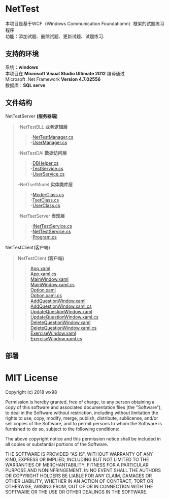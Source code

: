 # NetTest
本项目是基于WCF（Windows Communication Foundatiomn）框架的试题练习程序   
功能：添加试题、删除试题、更新试题、试题练习.
## 支持的环境
系统：__windows__   
本项目在  __Microsoft Visual Studio Ultimate 2012__  编译通过   
Microsoft .Net Framework __Version 4.7.02556__    
数据库：__SQL serve__

## 文件结构
NetTestServer __(服务器端)__   
>-NetTestBLL __业务逻辑层__   
>>-[NetTestManager.cs](NetTestServer\NetTestBLL\\TestManager.cs)    
>>-[UserManager.cs](NetTestServer\NetTestBLL\\UserManager.cs)   
>
>-NetTestDAl __数据访问层__   
>>-[DBHelper.cs](\NetTestServer\NetTestDAL\\DBHelper.cs)   
>>-[TestService.cs](\NetTestServer\NetTestDAL\\TestService.cs)      
>>-[UserService.cs](\NetTestServer\NetTestDAL\\UserService.cs)   
>
>-NetTsetModel __实体类库层__   
>>-[ModerClass.cs](NetTestServer\NetTestModel\\ModelClass.cs)   
>>-[TsetClass.cs](NetTestServer\NetTestModel\\TestClass.cs)   
>>-[UserClass.cs](NetTestServer\NetTestModel\\UserClass.cs)   
>
>-NerTsetServer   __表现层__   
>>-[INetTestService.cs](NetTestServer\NetTestServer\\INetTestService.cs)   
>>-[NetTestService.cs](NetTestServer\NetTestServer\\NetTestServer.cs)    
>>-[Program.cs](NetTestServer\NetTestServer\\Program.cs)   

NetTestClient(客户端)   
>NetTestClient __(客户端)__
>>[App.xaml](NetTestClient\\App.xaml)   
>>[App.xaml.cs](NetTestClient\\App.xaml.cs)   
>>[MainWindow.xaml](NetTestClient\\MainWindow.xaml)   
>>[MainWindow.xaml.cs](NetTestClient\\MainWindow.xaml.cs)   
>>[Option.xaml](NetTestClient\\Option.xaml)   
>>[Option.xaml.cs](NetTestClient\\Option.xaml.cs)   
>>[AddQuestionWindow.xaml](NetTestClient\\AddQuestionWindow.xaml)   
>>[AddQuestionWindow.xaml.cs](NetTestClient\\AddQuestionWindow.xaml.cs)   
>>[UpdateQuestionWindow.xaml](NetTestClient\\UpdateQuestionWindow.xaml)   
>>[UpdateQuestionWindow.xaml.cs](NetTestClient\\UpdateQuestionWindow.xaml.cs)   
>>[DeleteQuestionWindow.xaml](NetTestClient\\DeleteQuestionWindow.xaml)   
>>[DeleteQuestionWindow.xaml.cs](NetTestClient\\DeleteQuestionWindow.xaml.cs)   
>>[ExerciseWindow.xaml](NetTestClient\\ExerciseWindow.xaml)   
>>[ExerciseWindow.xaml.cs](NetTestClient\\ExerciseWindow.xaml.cs)   

## 部署


MIT License
=======
Copyright (c) 2018 wx98

Permission is hereby granted, free of charge, to any person obtaining a copy
of this software and associated documentation files (the "Software"), to deal
in the Software without restriction, including without limitation the rights
to use, copy, modify, merge, publish, distribute, sublicense, and/or sell
copies of the Software, and to permit persons to whom the Software is
furnished to do so, subject to the following conditions:

The above copyright notice and this permission notice shall be included in all
copies or substantial portions of the Software.

THE SOFTWARE IS PROVIDED "AS IS", WITHOUT WARRANTY OF ANY KIND, EXPRESS OR
IMPLIED, INCLUDING BUT NOT LIMITED TO THE WARRANTIES OF MERCHANTABILITY,
FITNESS FOR A PARTICULAR PURPOSE AND NONINFRINGEMENT. IN NO EVENT SHALL THE
AUTHORS OR COPYRIGHT HOLDERS BE LIABLE FOR ANY CLAIM, DAMAGES OR OTHER
LIABILITY, WHETHER IN AN ACTION OF CONTRACT, TORT OR OTHERWISE, ARISING FROM,
OUT OF OR IN CONNECTION WITH THE SOFTWARE OR THE USE OR OTHER DEALINGS IN THE
SOFTWARE.
